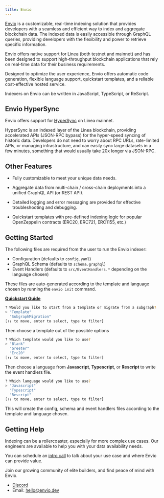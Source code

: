 ```yaml
---
title: Envio
---
```


[Envio](https://envio.dev/) is a customizable, real-time indexing solution that provides developers with a seamless and efficient way to index and aggregate blockchain data. The indexed data is easily accessible through GraphQL queries, providing developers with the flexibility and power to retrieve specific information.

Envio offers native support for Linea (both testnet and mainnet) and has been designed to support high-throughput blockchain applications that rely on real-time data for their business requirements.

Designed to optimize the user experience, Envio offers automatic code generation, flexible language support, quickstart templates, and a reliable cost-effective hosted service.

Indexers on Envio can be written in JavaScript, TypeScript, or ReScript.


## Envio HyperSync 

Envio offers support for [HyperSync](https://docs.envio.dev/docs/hypersync) on Linea mainnet. 

HyperSync is an indexed layer of the Linea blockchain, providing accelerated APIs (JSON-RPC bypass) for the hyper-speed syncing of historic data. Developers do not need to worry about RPC URLs, rate-limited APIs, or managing infrastructure, and can easily sync large datasets in a few minutes, something that would usually take 20x longer via JSON-RPC.  


## Other Features 

- Fully customizable to meet your unique data needs. 

- Aggregate data from multi-chain / cross-chain deployments into a unified GraphQL API (or REST API). 

- Detailed logging and error messaging are provided for effective troubleshooting and debugging.

- Quickstart templates with pre-defined indexing logic for popular OpenZeppelin contracts (ERC20, ERC721, ERC1155, etc.)

## Getting Started

The following files are required from the user to run the Envio indexer:

- Configuration (defaults to `config.yaml`)
- GraphQL Schema (defaults to `schema.graphql`)
- Event Handlers (defaults to `src/EventHandlers.*` depending on the language chosen)

These files are auto-generated according to the template and language chosen by running the `envio init` command.

[**Quickstart Guide**](https://docs.envio.dev/docs/quickstart)


```bash
? Would you like to start from a template or migrate from a subgraph?
> "Template"
  "SubgraphMigration"
[↑↓ to move, enter to select, type to filter]

```

Then choose a template out of the possible options

```bash
? Which template would you like to use?
> "Blank"
  "Greeter"
  "Erc20"
[↑↓ to move, enter to select, type to filter]
```

Then choose a language from **Javascript**, **Typescript**, or **Rescript** to write the event handlers file.

```bash
? Which language would you like to use?
> "Javascript"
  "Typescript"
  "Rescript"
[↑↓ to move, enter to select, type to filter]
```

This will create the config, schema and event handlers files according to the template and language chosen.



## Getting Help

Indexing can be a rollercoaster, especially for more complex use cases. Our engineers are available to help you with your data availability needs.

You can schedule an [intro call](https://calendly.com/sven-float-shipping/envio) to talk about your use case and where Envio can provide value.

Join our growing community of elite builders, and find peace of mind with Envio. 

* [Discord](https://discord.gg/mZHNWgNCAc)
* Email: [hello@envio.dev](mailto:hello@envio.dev)

